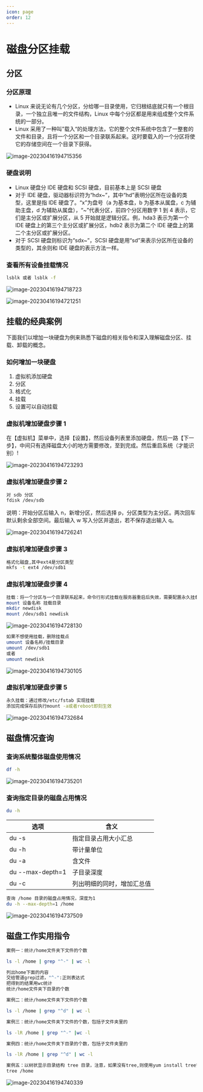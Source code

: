 ```yaml
---
icon: page
order: 12
---
```

# 磁盘分区挂载

## 分区

### 分区原理

-   Linux 来说无论有几个分区，分给哪一目录使用，它归根结底就只有一个根目录，一个独立且唯一的文件结构，Linux 中每个分区都是用来组成整个文件系统的一部分。
-   Linux 采用了一种叫”载入“的处理方法，它的整个文件系统中包含了一整套的文件和目录，且将一个分区和一个目录联系起来。这时要载入的一个分区将使它的存储空间在一个目录下获得。

![image-20230416194715356](./assets/image-20230416194715356.png)

### 硬盘说明

-   Linux 硬盘分 IDE 硬盘和 SCSI 硬盘，目前基本上是 SCSI 硬盘
-   对于 IDE 硬盘，驱动器标识符为“hdx~”，其中“hd”表明分区所在设备的类型，这里是指 IDE 硬盘了。“x”为盘号（a 为基本盘，b 为基本从属盘，c 为辅助主盘，d 为辅助从属盘），“~”代表分区，前四个分区用数字 1 到 4 表示，它们是主分区或扩展分区，从 5 开始就是逻辑分区。例，hda3 表示为第一个 IDE 硬盘上的第三个主分区或扩展分区，hdb2 表示为第二个 IDE 硬盘上的第二个主分区或扩展分区。
-   对于 SCSI 硬盘则标识为“sdx~”，SCSI 硬盘是用“sd”来表示分区所在设备的类型的，其余则和 IDE 硬盘的表示方法一样。

### 查看所有设备挂载情况

```sh
lsblk 或者 lsblk -f
```

![image-20230416194718723](./assets/image-20230416194718723.png)

![image-20230416194721251](./assets/image-20230416194721251.png)

## 挂载的经典案例

下面我们以增加一块硬盘为例来熟悉下磁盘的相关指令和深入理解磁盘分区、挂载、卸载的概念。

### 如何增加一块硬盘

1. 虚拟机添加硬盘
2. 分区
3. 格式化
4. 挂载
5. 设置可以自动挂载

### 虚拟机增加硬盘步骤 1

在【虚拟机】菜单中，选择【设置】，然后设备列表里添加硬盘，然后一路【下一步】，中间只有选择磁盘大小的地方需要修改，至到完成。然后重启系统（才能识别）!

![image-20230416194723293](./assets/image-20230416194723293.png)

### 虚拟机增加硬盘步骤 2

```sh
对 sdb 分区
fdisk /dev/sdb
```

说明：开始分区后输入 n，新增分区，然后选择 p，分区类型为主分区。两次回车默认剩余全部空间。最后输入 w 写入分区并退出，若不保存退出输入 q。

![image-20230416194726241](./assets/image-20230416194726241.png)

### 虚拟机增加硬盘步骤 3

```sh
格式化磁盘,其中ext4是分区类型
mkfs -t ext4 /dev/sdb1
```

### 虚拟机增加硬盘步骤 4

```sh
挂载：将一个分区与一个目录联系起来，命令行形式挂载在服务器重启后失效，需要配置永久挂载。
mount 设备名称 挂载目录
mkdir newdisk
mount /dev/sdb1 newdisk
```

![image-20230416194728130](./assets/image-20230416194728130.png)

```sh
如果不想使用挂载，删除挂载点
umount 设备名称/挂载目录
umount /dev/sdb1
或者
umount newdisk
```

![image-20230416194730105](./assets/image-20230416194730105.png)

### 虚拟机增加硬盘步骤 5

```sh
永久挂载：通过修改/etc/fstab 实现挂载
添加完成保存后执行mount -a或者reboot即刻生效
```

![image-20230416194732684](./assets/image-20230416194732684.png)

## 磁盘情况查询

### 查询系统整体磁盘使用情况

```sh
df -h
```

![image-20230416194735201](./assets/image-20230416194735201.png)

### 查询指定目录的磁盘占用情况

```sh
du -h
```

| 选项             | 含义                       |
| ---------------- | -------------------------- |
| du -s            | 指定目录占用大小汇总       |
| du -h            | 带计量单位                 |
| du -a            | 含文件                     |
| du --max-depth=1 | 子目录深度                 |
| du -c            | 列出明细的同时，增加汇总值 |

```sh
查询 /home 目录的磁盘占用情况，深度为1
du -h --max-depth=1 /home
```

![image-20230416194737509](./assets/image-20230416194737509.png)

## 磁盘工作实用指令

```sh
案例一：统计/home文件夹下文件的个数

ls -l /home | grep "^-" | wc -l

列出home下面的内容
交给管道grep过滤，"^-":正则表达式
把得到的结果用wc统计
统计/home文件夹下目录的个数

案例二：统计/home文件夹下文件的个数

ls -l /home | grep "^d" | wc -l

案例三：统计/home文件夹下文件的个数，包括子文件夹里的

ls -lR /home | grep "^-" |wc -l

案例四：统计/home文件夹下目录的个数，包括子文件夹里的

ls -lR /home | grep "^d" | wc -l

案例五：以树状显示目录结构 tree 目录，注意，如果没有tree,则使用yum install tree安装
tree /home
```

![image-20230416194740339](./assets/image-20230416194740339.png)
